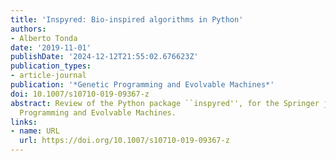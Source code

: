 ```yaml
---
title: 'Inspyred: Bio-inspired algorithms in Python'
authors:
- Alberto Tonda
date: '2019-11-01'
publishDate: '2024-12-12T21:55:02.676623Z'
publication_types:
- article-journal
publication: '*Genetic Programming and Evolvable Machines*'
doi: 10.1007/s10710-019-09367-z
abstract: Review of the Python package ``inspyred'', for the Springer journal Genetic
  Programming and Evolvable Machines.
links:
- name: URL
  url: https://doi.org/10.1007/s10710-019-09367-z
---
```

